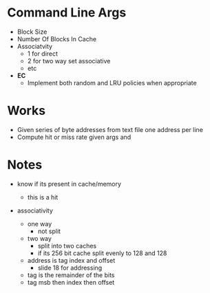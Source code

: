 # Command Line Args

+ Block Size 
+ Number Of Blocks In Cache
+ Associatvity 
    + 1 for direct 
    + 2 for two way set associative 
    + etc
+ **EC**
    + Implement both random and LRU policies when appropriate

# Works

+ Given series of byte addresses from text file one address per line
+ Compute hit or miss rate given args and  

# Notes

+ know if its present in cache/memory 
    + this is a hit
 
+ associativity 
    + one way 
        + not split
    + two way 
        + split into two caches 
        + if its 256 bit cache split evenly to 128 and 128 
    + address is tag index and offset
        + slide 18 for addressing 
    + tag is the remainder of the bits  
    + tag msb then index then offset
